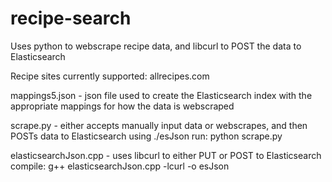 # recipe-search
Uses python to webscrape recipe data, and libcurl to POST the data to Elasticsearch

Recipe sites currently supported:
allrecipes.com

mappings5.json - json file used to create the Elasticsearch index with the appropriate mappings for how the data is webscraped

scrape.py - either accepts manually input data or webscrapes, and then POSTs data to Elasticsearch using ./esJson
  run: python scrape.py

elasticsearchJson.cpp - uses libcurl to either PUT or POST to Elasticsearch
  compile: g++ elasticsearchJson.cpp -lcurl -o esJson
